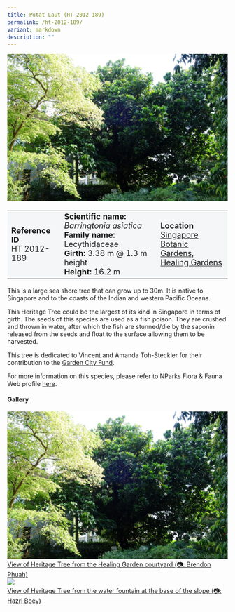```yaml
---
title: Putat Laut (HT 2012 189)
permalink: /ht-2012-189/
variant: markdown
description: ""
---
```

<div class="isomer-image-wrapper">
<img src="/images/Heritage_trees_photos/barasi_ht2012-189_habit.jpg">
</div><table style="minWidth: 100px; font-size: 18px; background: #F4F6F7">
<tbody><tr>
<td rowspan="1" colspan="1">
<strong>Reference ID</strong>
<br>HT 2012-189
</td>
<td rowspan="1" colspan="1">
<strong>Scientific name:</strong> <em>Barringtonia asiatica</em>
<br><strong>Family name:</strong> Lecythidaceae
<br><strong>Girth: </strong>3.38 m @ 1.3 m height
<br><strong>Height: </strong>16.2 m
</td>
<td rowspan="1" colspan="1">
<strong>Location</strong><a href="https://www.onemap.gov.sg/?lat=1.3177200000002949&amp;lng=103.81703000000346">
 <br>Singapore Botanic Gardens,<br>Healing Gardens</a>
</td>
</tr>
</tbody>
</table>
<p>This is a large sea shore tree that can grow up to 30m. It is native to Singapore and to the coasts of the Indian and western Pacific Oceans.</p>
  
<p>This Heritage Tree could be the largest of its kind in Singapore in terms of girth. The seeds of this species are used as a fish poison. They are crushed and thrown in water, after which the fish are stunned/die by the saponin released from the seeds and float to the surface allowing them to be harvested.</p>

<p>This tree is dedicated to Vincent and Amanda Toh-Steckler for their contribution to the <a href="https://www.gardencityfund.gov.sg/">Garden City Fund</a>.</p>

<p>For more information on this species, please refer to NParks Flora &amp; Fauna Web profile <a href="https://www.nparks.gov.sg/florafaunaweb/flora/2/7/2744">here</a>.</p>

<h4><b>Gallery</b></h4>
<div class="isomer-card-grid">
<a href="/images/Heritage_trees_photos/barasi_ht2012-189_habit.jpg" class="isomer-card">
<div class="isomer-card-image">
<div class="isomer-image-wrapper"><img src="/images/Heritage_trees_photos/barasi_ht2012-189_habit.jpg"></div></div>
<div class="isomer-card-body"><div class="isomer-card-description">View of Heritage Tree from the Healing Garden courtyard (📷: Brendon Phuah)</div></div></a>

<a href="/images/Heritage_trees_photos/barasi_ht2012-189_fountain.jpg" class="isomer-card">
<div class="isomer-card-image">
<div class="isomer-image-wrapper"><img src="/images/Heritage_trees_photos/barasi_ht2012-189_fountain.jpg"></div></div>
<div class="isomer-card-body"><div class="isomer-card-description">View of Heritage Tree from the water fountain at the base of the slope (📷: Hazri Boey)</div></div></a></div>